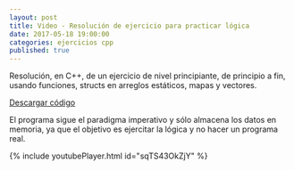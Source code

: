 ```yaml
---
layout: post
title: Video - Resolución de ejercicio para practicar lógica
date: 2017-05-18 19:00:00
categories: ejercicios cpp
published: true
---
```


Resolución, en C++, de un ejercicio de nivel principiante, de principio a fin, usando funciones, structs en arreglos estáticos, mapas y vectores.

[Descargar código](/assets/2017-05-18-ejercicio-para-practicar-logica-cpp-codigo.cpp)

El programa sigue el paradigma imperativo y sólo almacena los datos en memoria, ya que el objetivo es ejercitar la lógica y no hacer un programa real.

{% include youtubePlayer.html id="sqTS43OkZjY" %}
